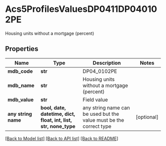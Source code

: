 # Acs5ProfilesValuesDP0411DP040102PE

Housing units without a mortgage (percent)

## Properties
Name | Type | Description | Notes
------------ | ------------- | ------------- | -------------
**mdb_code** | **str** | DP04_0102PE | 
**mdb_name** | **str** | Housing units without a mortgage (percent) | 
**mdb_value** | **str** | Field value | 
**any string name** | **bool, date, datetime, dict, float, int, list, str, none_type** | any string name can be used but the value must be the correct type | [optional]

[[Back to Model list]](../README.md#documentation-for-models) [[Back to API list]](../README.md#documentation-for-api-endpoints) [[Back to README]](../README.md)



